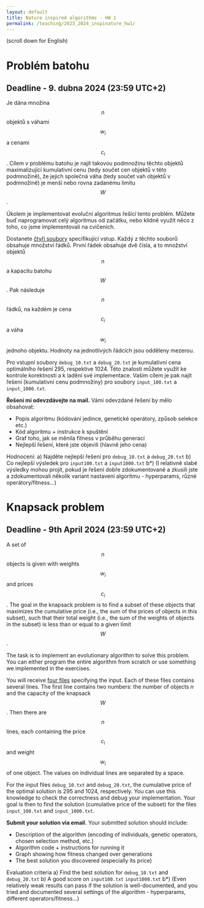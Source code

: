 ```yaml
---
layout: default 
title: Nature inspired algorithms - HW 1
permalink: /teaching/2023_2024_inspinature_hw1/
---
```

(scroll down for English)

# Problém batohu
## Deadline - 9. dubna 2024 (23:59 UTC+2)

Je dána množina $$n$$ objektů s váhami $$w_i$$ a cenami $$c_i$$. Cílem v problému batohu je najít
takovou podmnožinu těchto objektů maximalizující kumulativní cenu (tedy součet cen objektů v této
podmnožině), že jejich společná váha (tedy součet vah objektů v podmnožině) je menší nebo rovna
zadanému limitu $$W$$.

Úkolem je implementovat evoluční algoritmus řešící tento problém. Můžete buď naprogramovat celý
algoritmus od začátku, nebo klidně využít něco z toho, co jsme implementovali na cvičeních.

Dostanete [čtyři soubory](/assets/zips/inspinature/hw1.zip) specifikující vstup. Každý z těchto
souborů obsahuje množství řádků. První řádek obsahuje dvě čísla, a to množství objektů $$n$$ a
kapacitu batohu $$W$$. Pak následuje $$n$$ řádků, na každém je cena $$c_i$$ a váha $$w_i$$ jednoho
objektu. Hodnoty na jednotlivých řádcích jsou odděleny mezerou.

Pro vstupní soubory `debug_10.txt` a `debug_20.txt` je kumulativní cena optimálního řešení 295,
respektive 1024. Této znalosti můžete využít ke kontrole korektnosti a k ladění své implementace.
Vaším cílem je pak najít řešení (kumulativní cenu podmnožiny) pro soubory `input_100.txt` a 
`input_1000.txt`.

**Řešení mi odevzdávejte na mail.** Vámi odevzdané řešení by mělo obsahovat:

- Popis algoritmu (kódování jedince, genetické operátory, způsob selekce etc.)
- Kód algoritmu + instrukce k spuštění
- Graf toho, jak se měnila fitness v průběhu generací
- Nejlepší řešení, které jste objevili (hlavně jeho cena)


Hodnocení:
a) Najděte nejlepší řešení pro `debug_10.txt` a `debug_20.txt`
b) Co nejlepší výsledek pro `input100.txt` a `input1000.txt`
b*) (I relativně slabé výsledky mohou projít, pokud je řešení dobře zdokumentované a 
  zkusili jste a zdokumentovali několik variant nastavení algoritmu - hyperparams, různé operátory/fitness...)

# Knapsack problem
## Deadline - 9th April 2024 (23:59 UTC+2)
A set of $$n$$ objects is given with weights $$w_i$$ and prices $$c_i$$. The goal in the knapsack
problem is to find a subset of these objects that maximizes the cumulative price (i.e., the sum of
the prices of objects in this subset), such that their total weight (i.e., the sum of the weights
of objects in the subset) is less than or equal to a given limit $$W$$.

The task is to implement an evolutionary algorithm to solve this problem. You can either program 
the entire algorithm from scratch or use something we implemented in the exercises.

You will receive [four files](/assets/zips/inspinature/hw1.zip) specifying the input. Each of these
files contains several lines. The first line contains two numbers: the number of objects $n$ and 
the capacity of the knapsack $$W$$. Then there are $$n$$ lines, each containing the price $$c_i$$
and weight $$w_i$$ of one object. The values on individual lines are separated by a space.

For the input files `debug_10.txt` and `debug_20.txt`, the cumulative price of the optimal solution
is 295 and 1024, respectively. You can use this knowledge to check the correctness and debug your
implementation. Your goal is then to find the solution (cumulative price of the subset) for the
files `input_100.txt` and `input_1000.txt`.

**Submit your solution via email.** Your submitted solution should include:

- Description of the algorithm (encoding of individuals, genetic operators, chosen selection method, etc.)
- Algorithm code + instructions for running it
- Graph showing how fitness changed over generations
- The best solution you discovered (especially its price)

Evaluation criteria
a) Find the best solution for `debug_10.txt` and `debug_20.txt`
b) A good score on `input100.txt` `input1000.txt`
b*) (Even relatively weak results can pass if the solution is well-documented, and you tried and documented several
  settings of the algorithm - hyperparams, different operators/fitness...)